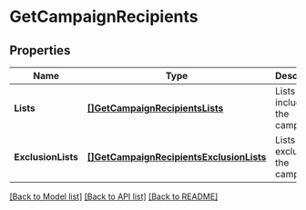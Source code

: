 # GetCampaignRecipients

## Properties
Name | Type | Description | Notes
------------ | ------------- | ------------- | -------------
**Lists** | [**[]GetCampaignRecipientsLists**](GetCampaignRecipientsLists.md) | Lists included in the campaign | [default to null]
**ExclusionLists** | [**[]GetCampaignRecipientsExclusionLists**](GetCampaignRecipientsExclusionLists.md) | Lists excluded of the campaign | [default to null]

[[Back to Model list]](../README.md#documentation-for-models) [[Back to API list]](../README.md#documentation-for-api-endpoints) [[Back to README]](../README.md)


